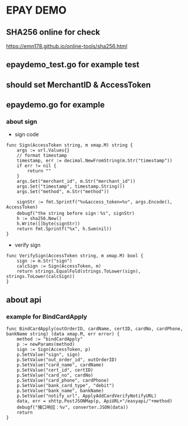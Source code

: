 # EPAY DEMO

## SHA256 online for check
https://emn178.github.io/online-tools/sha256.html

## epaydemo_test.go for example test
## should set MerchantID & AccessToken

## epaydemo.go for example
### about sign
* sign code
```
func Sign(AccessToken string, m xmap.M) string {
	args := url.Values{}
	// format timestamp
	timestamp, err := decimal.NewFromString(m.Str("timestamp"))
	if err != nil {
		return ""
	}
	args.Set("merchant_id", m.Str("merchant_id"))
	args.Set("timestamp", timestamp.String())
	args.Set("method", m.Str("method"))

	signStr := fmt.Sprintf("%v&access_token=%v", args.Encode(), AccessToken)
	debugf("the string before sign：%s", signStr)
	h := sha256.New()
	h.Write([]byte(signStr))
	return fmt.Sprintf("%x", h.Sum(nil))
}
```
* verify sign
```
func VerifySign(AccessToken string, m xmap.M) bool {
	sign := m.Str("sign")
	calcSign := Sign(AccessToken, m)
	return strings.EqualFold(strings.ToLower(sign), strings.ToLower(calcSign))
}
```

## about api
### example for BindCardApply
```
func BindCardApply(outOrderID, cardName, certID, cardNo, cardPhone, bankName string) (data xmap.M, err error) {
	method := "bindCardApply"
	p := newParams(method)
	sign := Sign(AccessToken, p)
	p.SetValue("sign", sign)
	p.SetValue("out_order_id", outOrderID)
	p.SetValue("card_name", cardName)
	p.SetValue("cert_id", certID)
	p.SetValue("card_no", cardNo)
	p.SetValue("card_phone", cardPhone)
	p.SetValue("bank_card_type", "debit")
	p.SetValue("bank_name", bankName)
	p.SetValue("notify_url", ApplyAddCardVerifyNotifyURL)
	data, err = xhttp.PostJSONMap(p, ApiURL+"/easyapi/"+method)
	debugf("接口响应：%v", converter.JSON(data))
	return
}
```
